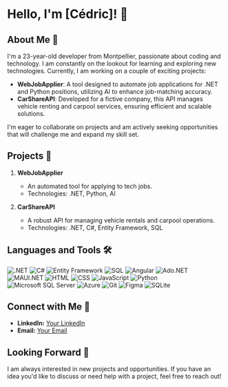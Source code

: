# Hello, I'm [Cédric]! 👋

## About Me 🚀
I'm a 23-year-old developer from Montpellier, passionate about coding and technology. I am constantly on the lookout for learning and exploring new technologies. Currently, I am working on a couple of exciting projects:

- **WebJobApplier**: A tool designed to automate job applications for .NET and Python positions, utilizing AI to enhance job-matching accuracy.
- **CarShareAPI**: Developed for a fictive company, this API manages vehicle renting and carpool services, ensuring efficient and scalable solutions.

I'm eager to collaborate on projects and am actively seeking opportunities that will challenge me and expand my skill set.

## Projects 🌟
1. **WebJobApplier**
   - An automated tool for applying to tech jobs.
   - Technologies: .NET, Python, AI

2. **CarShareAPI**
   - A robust API for managing vehicle rentals and carpool operations.
   - Technologies: .NET, C#, Entity Framework, SQL

## Languages and Tools 🛠️

![.NET](https://img.shields.io/badge/.NET-512BD4?style=for-the-badge&logo=dotnet&logoColor=white)
![C#](https://img.shields.io/badge/C%23-239120?style=for-the-badge&logo=c-sharp&logoColor=white)
![Entity Framework](https://img.shields.io/badge/Entity_Framework-512BD4?style=for-the-badge&logo=entity-framework&logoColor=white)
![SQL](https://img.shields.io/badge/SQL-336791?style=for-the-badge&logo=postgresql&logoColor=white)
![Angular](https://img.shields.io/badge/Angular-DD0031?style=for-the-badge&logo=angular&logoColor=white)
![Ado.NET](https://img.shields.io/badge/Ado.NET-512BD4?style=for-the-badge&logo=microsoft&logoColor=white)
![MAUI.NET](https://img.shields.io/badge/MAUI.NET-512BD4?style=for-the-badge&logo=dot-net&logoColor=white)
![HTML](https://img.shields.io/badge/HTML-E34F26?style=for-the-badge&logo=html5&logoColor=white)
![CSS](https://img.shields.io/badge/CSS-1572B6?style=for-the-badge&logo=css3&logoColor=white)
![JavaScript](https://img.shields.io/badge/JavaScript-F7DF1E?style=for-the-badge&logo=javascript&logoColor=black)
![Python](https://img.shields.io/badge/Python-3776AB?style=for-the-badge&logo=python&logoColor=white)
![Microsoft SQL Server](https://img.shields.io/badge/Microsoft_SQL_Server-CC2927?style=for-the-badge&logo=microsoft-sql-server&logoColor=white)
![Azure](https://img.shields.io/badge/Azure-0089D6?style=for-the-badge&logo=microsoft-azure&logoColor=white)
![Git](https://img.shields.io/badge/Git-F05032?style=for-the-badge&logo=git&logoColor=white)
![Figma](https://img.shields.io/badge/Figma-F24E1E?style=for-the-badge&logo=figma&logoColor=white)
![SQLite](https://img.shields.io/badge/SQLite-003B57?style=for-the-badge&logo=sqlite&logoColor=white)

## Connect with Me 🤝

- **LinkedIn:** [Your LinkedIn](https://www.linkedin.com/in/cedricdlms/)
- **Email:** [Your Email](mailto:delmascede@gmail.com)

## Looking Forward 🔭

I am always interested in new projects and opportunities. If you have an idea you'd like to discuss or need help with a project, feel free to reach out!


